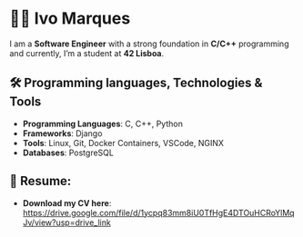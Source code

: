 # 👩‍💻 Ivo Marques
I am a **Software Engineer** with a strong foundation in **C/C++** programming and currently, I’m a student at **42 Lisboa**.
## 🛠️ Programming languages, Technologies & Tools
- **Programming Languages**: C, C++, Python
- **Frameworks**: Django
- **Tools**: Linux, Git, Docker Containers, VSCode, NGINX
- **Databases**: PostgreSQL

## 📃 Resume:
- **Download my CV here**: https://drive.google.com/file/d/1ycpq83mm8iU0TfHgE4DTOuHCRoYlMqJv/view?usp=drive_link


